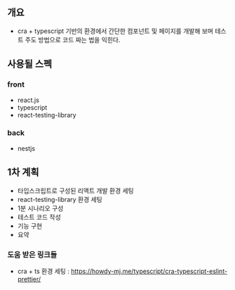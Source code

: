 ## 개요
- cra + typescript 기반의 환경에서 간단한 컴포넌트 및 페이지를 개발해 보며 테스트 주도 방법으로 코드 짜는 법을 익힌다.

## 사용될 스펙
### front
- react.js
- typescript
- react-testing-library

### back
- nestjs

## 1차 계획 
- 타입스크립트로 구성된 리액트 개발 환경 세팅 
- react-testing-library 환경 세팅
- 1분 시나리오 구성
- 테스트 코드 작성
- 기능 구현
- 요약


### 도움 받은 링크들
- cra + ts 환경 세팅 : https://howdy-mj.me/typescript/cra-typescript-eslint-prettier/

